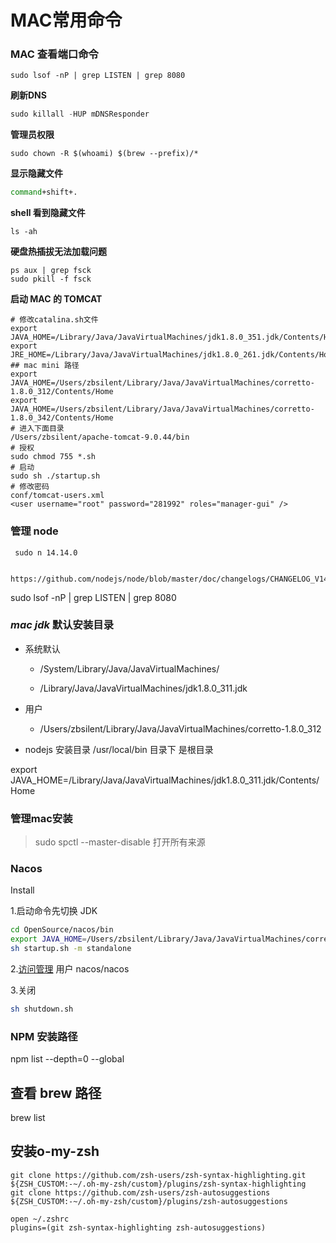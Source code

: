 # MAC常用命令

 

### MAC 查看端口命令

```text
sudo lsof -nP | grep LISTEN | grep 8080
```

**刷新DNS**

```sql
sudo killall -HUP mDNSResponder
```

**管理员权限**

```text
sudo chown -R $(whoami) $(brew --prefix)/*
```

**显示隐藏文件**

```bash
command+shift+.
```

**shell 看到隐藏文件**

```text
ls -ah
```

**硬盘热插拔无法加载问题**

```text
ps aux | grep fsck
sudo pkill -f fsck
```

**启动 MAC 的 TOMCAT**

```shell
# 修改catalina.sh文件
export JAVA_HOME=/Library/Java/JavaVirtualMachines/jdk1.8.0_351.jdk/Contents/Home
export JRE_HOME=/Library/Java/JavaVirtualMachines/jdk1.8.0_261.jdk/Contents/Home
## mac mini 路径
export JAVA_HOME=/Users/zbsilent/Library/Java/JavaVirtualMachines/corretto-1.8.0_312/Contents/Home
export JAVA_HOME=/Users/zbsilent/Library/Java/JavaVirtualMachines/corretto-1.8.0_342/Contents/Home
# 进入下面目录
/Users/zbsilent/apache-tomcat-9.0.44/bin
# 授权
sudo chmod 755 *.sh
# 启动
sudo sh ./startup.sh
# 修改密码
conf/tomcat-users.xml
<user username="root" password="281992" roles="manager-gui" />

```

### 管理 node

```shell
 sudo n 14.14.0

 https://github.com/nodejs/node/blob/master/doc/changelogs/CHANGELOG_V14.md
```

sudo lsof -nP | grep LISTEN | grep 8080

### _mac jdk_ 默认安装目录

- 系统默认

  - /System/Library/Java/JavaVirtualMachines/

  - /Library/Java/JavaVirtualMachines/jdk1.8.0_311.jdk

- 用户
  - /Users/zbsilent/Library/Java/JavaVirtualMachines/corretto-1.8.0_312
- nodejs 安装目录 /usr/local/bin 目录下 是根目录

export JAVA_HOME=/Library/Java/JavaVirtualMachines/jdk1.8.0_311.jdk/Contents/Home



### 管理mac安装

> sudo spctl --master-disable 打开所有来源

### Nacos

Install

1.启动命令先切换 JDK

```sh
cd OpenSource/nacos/bin
export JAVA_HOME=/Users/zbsilent/Library/Java/JavaVirtualMachines/corretto-1.8.0_312/Contents/Home
sh startup.sh -m standalone

```

2.[访问管理](http://127.0.0.1:8848/nacos/login.html)
用户 nacos/nacos

3.关闭

```sh
sh shutdown.sh
```



### NPM 安装路径

npm list --depth=0 --global

## 查看 brew 路径

brew list


## 安装o-my-zsh

```shell
git clone https://github.com/zsh-users/zsh-syntax-highlighting.git ${ZSH_CUSTOM:-~/.oh-my-zsh/custom}/plugins/zsh-syntax-highlighting
git clone https://github.com/zsh-users/zsh-autosuggestions ${ZSH_CUSTOM:-~/.oh-my-zsh/custom}/plugins/zsh-autosuggestions

open ~/.zshrc
plugins=(git zsh-syntax-highlighting zsh-autosuggestions)
```